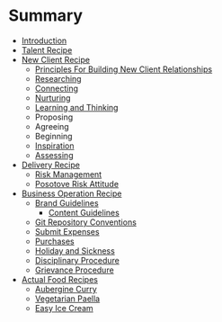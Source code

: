 # Summary

* [Introduction](README.md)
* [Talent Recipe](talent_recipe/README.md)
* [New Client Recipe](new_client_recipe/README.md)
    * [Principles For Building New Client Relationships](new_client_recipe/principles-of-building-new-client-relationships.md)
    * [Researching](new_client_recipe/researching.md)
    * [Connecting](new_client_recipe/connecting.md)
    * [Nurturing](new_client_recipe/nurturing.md)
    * [Learning and Thinking](new_client_recipe/learning-and-thinking.md)
    * Proposing
    * Agreeing
    * Beginning
    * [Inspiration](new_client_recipe/inspiration.md)
    * [Assessing](new_client_recipe/assessing.md)
* [Delivery Recipe](delivery_recipe/README.md)
   * [Risk Management](delivery_recipe/risk_management.md)
   * [Posotove Risk Attitude](delivery_recipe/positive_risk_attitude.md)
* [Business Operation Recipe](business_operation_recipe/README.md)
   * [Brand Guidelines](business_operation_recipe/brand_guidelines/README.md)
       * [Content Guidelines](business_operation_recipe/brand_guidelines/content_guidelines.md)
   * [Git Repository Conventions](business_operation_recipe/git-repository-conventions.md)
   * [Submit Expenses](business_operation_recipe/submit_expenses.md)
   * [Purchases](business_operation_recipe/purchases.md)
   * [Holiday and Sickness](business_operation_recipe/holidays_and_sickness.md)
   * [Disciplinary Procedure](business_operation_recipe/disciplinary_procedure.md)
   * [Grievance Procedure](business_operation_recipe/grievance_procedure.md)
* [Actual Food Recipes](actual_food_recipes/README.md)
    * [Aubergine Curry](actual_food_recipes/aubergine_curry.md)
    * [Vegetarian Paella](actual_food_recipes/vegetarian_paella.md)
    * [Easy Ice Cream](actual_food_recipes/easy-ice-cream.md)

